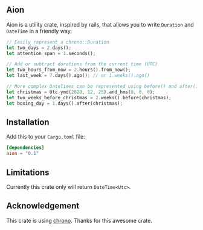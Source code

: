 ## Aion
Aion is a utility crate, inspired by rails, that allows you to write `Duration` and `DateTime` in a friendly way:
```rust
// Easily represent a chrono::Duration
let two_days = 2.days();
let attention_span = 1.seconds();

// Add or subtract durations from the current time (UTC)
let two_hours_from_now = 2.hours().from_now();
let last_week = 7.days().ago(); // or 1.weeks().ago()

// More complex DateTimes can be represented using before() and after() methods
let christmas = Utc.ymd(2020, 12, 25).and_hms(0, 0, 0);
let two_weeks_before_christmas = 2.weeks().before(christmas);
let boxing_day = 1.days().after(christmas);
```

## Installation
Add this to your `Cargo.toml` file:
```toml
[dependencies]
aion = "0.1"
```

## Limitations
Currently this crate only will return `DateTime<Utc>`.

## Acknowledgement
This crate is using [chrono](https://github.com/chronotope/chrono). Thanks for this awesome crate.
